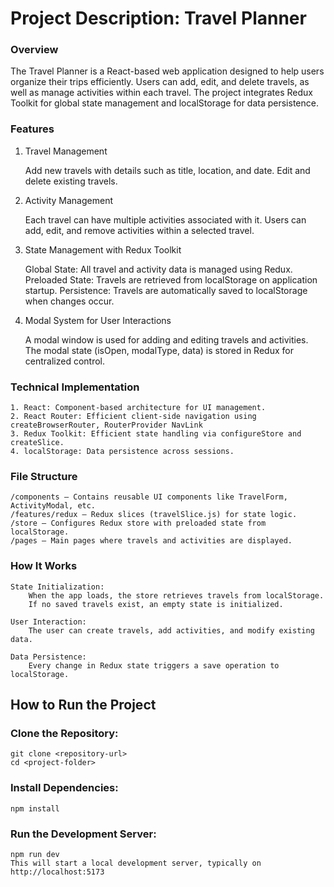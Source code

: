 # Project Description: Travel Planner

### Overview

The Travel Planner is a React-based web application designed to help users organize their trips efficiently. Users can add, edit, and delete travels, as well as manage activities within each travel. The project integrates Redux Toolkit for global state management and localStorage for data persistence.

### Features

1. Travel Management

   Add new travels with details such as title, location, and date.
   Edit and delete existing travels.

2. Activity Management

   Each travel can have multiple activities associated with it.
   Users can add, edit, and remove activities within a selected travel.

3. State Management with Redux Toolkit

   Global State: All travel and activity data is managed using Redux.
   Preloaded State: Travels are retrieved from localStorage on application startup.
   Persistence: Travels are automatically saved to localStorage when changes occur.

4. Modal System for User Interactions

   A modal window is used for adding and editing travels and activities.
   The modal state (isOpen, modalType, data) is stored in Redux for centralized control.

### Technical Implementation

    1. React: Component-based architecture for UI management.
    2. React Router: Efficient client-side navigation using createBrowserRouter, RouterProvider NavLink
    3. Redux Toolkit: Efficient state handling via configureStore and createSlice.
    4. localStorage: Data persistence across sessions.

### File Structure

    /components – Contains reusable UI components like TravelForm, ActivityModal, etc.
    /features/redux – Redux slices (travelSlice.js) for state logic.
    /store – Configures Redux store with preloaded state from localStorage.
    /pages – Main pages where travels and activities are displayed.

### How It Works

    State Initialization:
        When the app loads, the store retrieves travels from localStorage.
        If no saved travels exist, an empty state is initialized.

    User Interaction:
        The user can create travels, add activities, and modify existing data.

    Data Persistence:
        Every change in Redux state triggers a save operation to localStorage.

## How to Run the Project

### Clone the Repository:

    git clone <repository-url>
    cd <project-folder>

### Install Dependencies:

    npm install

### Run the Development Server:

    npm run dev
    This will start a local development server, typically on
    http://localhost:5173
